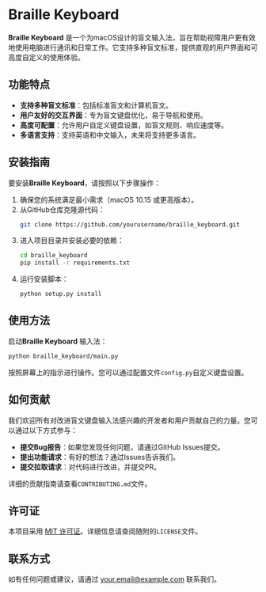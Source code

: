 # Braille Keyboard

**Braille Keyboard** 是一个为macOS设计的盲文输入法，旨在帮助视障用户更有效地使用电脑进行通讯和日常工作。它支持多种盲文标准，提供直观的用户界面和可高度自定义的使用体验。

## 功能特点

- **支持多种盲文标准**：包括标准盲文和计算机盲文。
- **用户友好的交互界面**：专为盲文键盘优化，易于导航和使用。
- **高度可配置**：允许用户自定义键盘设置，如盲文规则、响应速度等。
- **多语言支持**：支持英语和中文输入，未来将支持更多语言。

## 安装指南

要安装**Braille Keyboard**，请按照以下步骤操作：

1. 确保您的系统满足最小需求（macOS 10.15 或更高版本）。
2. 从GitHub仓库克隆源代码：
   ```bash
   git clone https://github.com/yourusername/braille_keyboard.git
   ```
3. 进入项目目录并安装必要的依赖：
   ```bash
   cd braille_keyboard
   pip install -r requirements.txt
   ```
4. 运行安装脚本：
   ```bash
   python setup.py install
   ```

## 使用方法

启动**Braille Keyboard** 输入法：

```bash
python braille_keyboard/main.py
```

按照屏幕上的指示进行操作。您可以通过配置文件`config.py`自定义键盘设置。

## 如何贡献

我们欢迎所有对改进盲文键盘输入法感兴趣的开发者和用户贡献自己的力量。您可以通过以下方式参与：

- **提交Bug报告**：如果您发现任何问题，请通过GitHub Issues提交。
- **提出功能请求**：有好的想法？通过Issues告诉我们。
- **提交拉取请求**：对代码进行改进，并提交PR。

详细的贡献指南请查看`CONTRIBUTING.md`文件。

## 许可证

本项目采用 [MIT 许可证](LICENSE)。详细信息请查阅随附的`LICENSE`文件。

## 联系方式

如有任何问题或建议，请通过 [your.email@example.com](mailto:your.email@example.com) 联系我们。